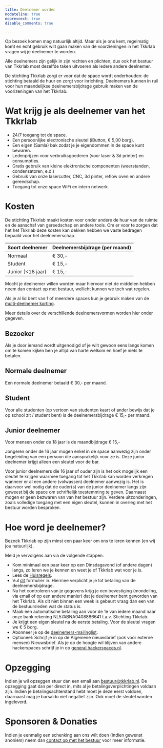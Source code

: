 ```yaml
---
title: Deelnemer worden
nodateline: true
noprevnext: true
disable_comments: true

---
```


Op bezoek komen mag natuurlijk altijd. Maar als je ons kent, regelmatig komt en echt gebruik wilt gaan maken van de voorzieningen in het Tkkrlab vragen wij je deelnemer te worden.

Alle deelnemers zijn gelijk in zijn rechten en plichten, dus ook het bestuur van Tkkrlab moet dezelfde taken uitvoeren als iedere andere deelnemer.

De stichting Tkkrlab zorgt er voor dat de space wordt onderhouden: de stichting betaald de huur en zorgt voor inrichting. Deelnemers kunnen in ruil voor hun maandelijkse deelnemersbijdrage gebruik maken van de voorizeningen van het Tkkrlab.

# Wat krijg je als deelnemer van het Tkkrlab
 - 24/7 toegang tot de space.
 - Een persoonlijke electronische sleutel (iButton, € 5,00 borg).
 - Een eigen (Samla) bak zodat je je eigendommen in de space kunt bewaren.
 - Ledenprijzen voor verbruiksgoederen (voor laser & 3d printer) en consumpties.
 - Gratis gebruik van kleine elektronische componenten (weerstanden, condensatoren, e.d.)
 - Gebruik van onze lasercutter, CNC, 3d pinter, reflow oven en andere gereedschap.
 - Toegang tot onze space WiFi en intern netwerk.

# Kosten

De stichting Tkkrlab maakt kosten voor onder andere de huur van de ruimte en de aanschaf van gereedschap en andere tools. Om er voor te zorgen dat het het Tkkrlab deze kosten kan dekken hebben we vaste bedragen bepaald voor het deelnemerschap.

| Soort deelnemer                          | Deelnemersbijdrage (per maand) |
|------------------------------------------|--------------------------------|
| Normaal                                  | € 30,-                         |
| Student                                  | € 15,-                         |
| Junior (<18 jaar)                        | € 15,-                         |


Mocht je deelnemer willen worden maar hiervoor niet de middelen hebben neem dan contact op met bestuur, wellicht kunnen we toch wat regelen.

Als je al lid bent van 1 of meerdere spaces kun je gebruik maken van de [multi-deelnemer korting](/multi-deelnemerschap/).

Meer details over de verschillende deelnemersvormen worden hier onder gegeven.

## Bezoeker

Als je door iemand wordt uitgenodigd of je wilt gewoon eens langs komen om te komen kijken ben je altijd van harte welkom en hoef je niets te betalen.

## Normale deelnemer
Een normale deelnemer betaald € 30,- per maand.


## Student
Voor alle studenten (op vertoon van studenten kaart of ander bewijs dat je op school zit / student bent) is de deelnemersbijdrage € 15,- per maand.


## Junior deelnemer
Voor mensen onder de 18 jaar is de maandbijdrage € 15,-

Jongeren onder de 16 jaar mogen enkel in de space aanwezig zijn onder begeleiding van een persoon die aansprakelijk voor ze is. Deze junior deelnemer krijgt alleen een sleutel voor de bar.

Voor junior deelnemers die 16 jaar of ouder zijn is het ook mogelijk een sleutel te krijgen waarmee toegang tot het Tkkrlab kan worden verkregen wanneer er al een andere (volwassen) deelnemer aanwezig is.
Het is daarvoor wel nodig dat de ouder(s) van de junior deelnemer langs zijn geweest bij de space om schriftelijk toestemming te geven. Daarnaast mogen er geen bezwaren van van het bestuur zijn.
Verdere uitzonderingen, zoals volledige toegang met een eigen sleutel, kunnen in overleg met het bestuur worden besproken.


# Hoe word je deelnemer?

Bezoek Tkkrlab op zijn minst een paar keer om ons te leren kennen (en wij jou natuurlijk).

Meld je vervolgens aan via de volgende stappen:

 - Kom minimaal een paar keer op een Dinsdagavond (of andere dagen) langs, zo leren we je kennen en weet je of Tkkrlab wat voor je is.
 - Lees de <a href="/huisregels/" target="_blank">Huisregels</a>.
 - Vul [dit](https://spreadsheets.google.com/viewform?formkey=dDRpSW5WQXZKRl9QMDVSX09fLVZFUHc6MQ) formulier in. Hiermee verplicht je je tot betaling van de deelnemersbijdrage.
 - Na het controleren van je gegevens krijg je een bevestiging (mondeling, via email of op een andere manier) dat je deelnemer bent geworden van het Tkkrlab. Als dit niet binnen een week is gebeurt vraag dan een van de bestuursleden wat de status is.
 - Maak een automatische betaling aan voor de 1e van iedere maand naar onze bank rekening NL57ABNA0408886641 t.a.v. Stichting Tkkrlab.
 - Je krijgt een eigen sleutel na de eerste betaling. Voor de sleutel vragen we € 5 borg.
 - Abonneer je op de [deelnemers-mailinglist](http://tkkrlab.nl/mailman/listinfo/members_tkkrlab.nl).
 - Optioneel: Schrijf je in op de Algemene nieuwsbrief (ook voor externe mensen) Nieuwsbrief. Als je op de hoogte wil blijven van andere hackerspaces schrijf je in op [general hackerspaces.nl](http://lists.hack42.nl/listinfo/general).

# Opzegging

Indien je wil opzeggen stuur dan een email aan bestuur@tkkrlab.nl. De opzegging gaat dan per direct in, mits al je betalingsverplichtingen voldaan zijn. Indien je betalingsachterstand hebt moet je deze eerst  voldoen, daarnaast mag je barsaldo niet negatief zijn. Ook moet de sleutel worden ingeleverd.

# Sponsoren & Donaties
Indien je eenmalig een schenking aan ons wilt doen (indien gewenst anoniem) neem dan [contact op met het bestuur](mailto:bestuur@tkkrlab.nl) voor meer informatie.
